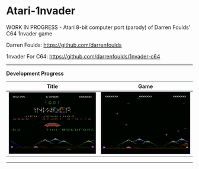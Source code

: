 # Atari-1nvader
WORK IN PROGRESS - Atari 8-bit computer port (parody) of Darren Foulds' C64 1nvader game

Darren Foulds: https://github.com/darrenfoulds

1nvader For C64: https://github.com/darrenfoulds/1nvader-c64

---

**Development Progress**

| **Title** | **Game** | 
| ------- | ------- |
| [![TITLE WIP](https://github.com/kenjennings/Atari-1nvader/raw/master/pics/08-WIP-Countdown.png)](https://github.com/kenjennings/Atari-1nvader/blob/master/README_Title.md "Title") | [![GAME_WIP](https://github.com/kenjennings/Atari-1nvader/raw/master/pics/10-WIP-GameScreenPlusStars.png)](https://github.com/kenjennings/Atari-1nvader/blob/master/README_Game.md "Game") |

---
